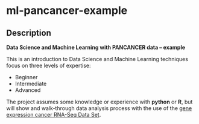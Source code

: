 # ml-pancancer-example

## Description

**Data Science and Machine Learning with PANCANCER data – example**

This is an introduction to Data Science and Machine Learning techniques focus on three levels of expertise: 

* Beginner
* Intermediate
* Advanced

The project assumes some knowledge or experience with **python** or **R**, but will show and walk-through 
data analysis process with the use of the [gene expression cancer RNA-Seq Data Set](https://archive.ics.uci.edu/ml/datasets/gene+expression+cancer+RNA-Seq#).

